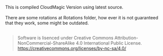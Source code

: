 This is compiled CloudMagic Version using latest source.
<br><br>
There are some rotations at Rotations folder, how ever it is not guaranteed that they work, some might be outdated.
<br>
<br>
>Software is lisenced under Creative Commons Attribution-NonCommercial-ShareAlike 4.0 International Public License.<br>
>https://creativecommons.org/licenses/by-nc-sa/4.0/
